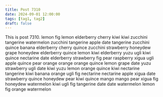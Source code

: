 ```yaml
---
title: Post 7310
date: 2024-09-01 12:00:00
tags: [tag1, tag2]
draft: false
---
```

This is post 7310.
lemon
fig
lemon
elderberry
cherry
kiwi
kiwi
zucchini
tangerine
watermelon
zucchini
tangerine
apple
date
tangerine
zucchini
quince
banana
elderberry
cherry
quince
zucchini
strawberry
honeydew
grape
honeydew
elderberry
quince
lemon
kiwi
elderberry
yuzu
ugli
kiwi
quince
nectarine
date
elderberry
strawberry
fig
pear
raspberry
xigua
ugli
apple
quince
pear
orange
orange
orange
quince
lemon
grape
date
yuzu
strawberry
ugli
date
kiwi
yuzu
lemon
orange
quince
kiwi
nectarine
tangerine
kiwi
banana
orange
ugli
fig
nectarine
nectarine
apple
xigua
date
strawberry
quince
honeydew
pear
kiwi
quince
mango
mango
pear
xigua
fig
honeydew
watermelon
kiwi
ugli
fig
tangerine
date
date
watermelon
lemon
fig
orange
watermelon

